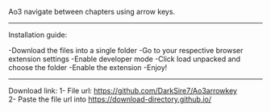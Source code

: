 Ao3 navigate between chapters using arrow keys.

<hr>

Installation guide:

-Download the files into a single folder -Go to your respective browser extension settings -Enable developer mode -Click load unpacked and choose the folder -Enable the extension -Enjoy!

<hr>

Download link: 
1- File url: https://github.com/DarkSire7/Ao3arrowkey <br>
2- Paste the file url into https://download-directory.github.io/ <br>

